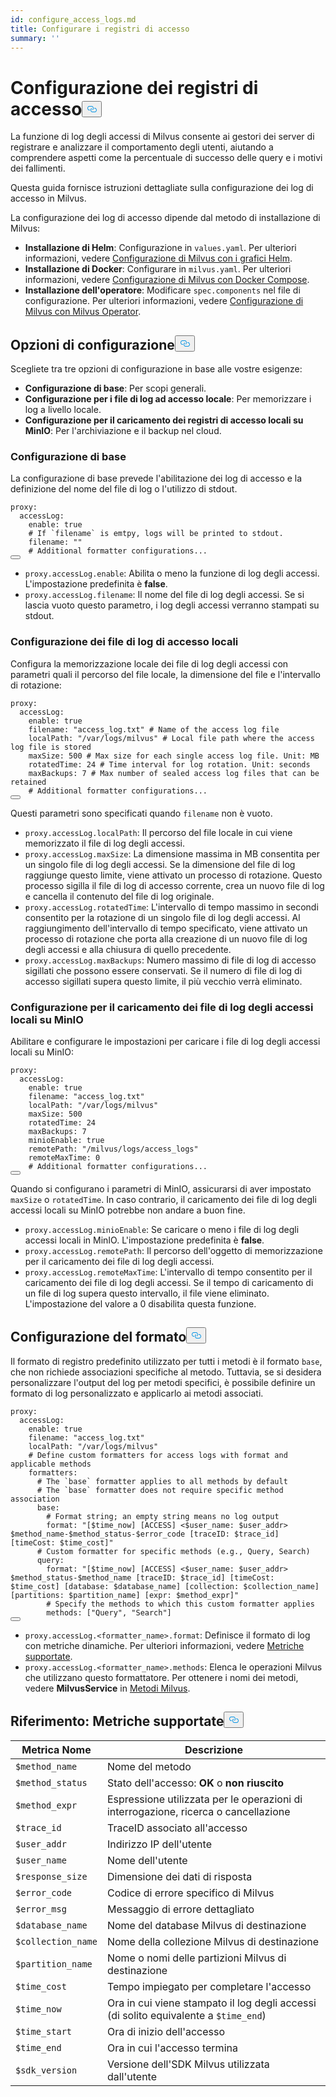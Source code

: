 ```yaml
---
id: configure_access_logs.md
title: Configurare i registri di accesso
summary: ''
---
```

<h1 id="Configure-Access-Logs" class="common-anchor-header">Configurazione dei registri di accesso<button data-href="#Configure-Access-Logs" class="anchor-icon" translate="no">
      <svg translate="no"
        aria-hidden="true"
        focusable="false"
        height="20"
        version="1.1"
        viewBox="0 0 16 16"
        width="16"
      >
        <path
          fill="#0092E4"
          fill-rule="evenodd"
          d="M4 9h1v1H4c-1.5 0-3-1.69-3-3.5S2.55 3 4 3h4c1.45 0 3 1.69 3 3.5 0 1.41-.91 2.72-2 3.25V8.59c.58-.45 1-1.27 1-2.09C10 5.22 8.98 4 8 4H4c-.98 0-2 1.22-2 2.5S3 9 4 9zm9-3h-1v1h1c1 0 2 1.22 2 2.5S13.98 12 13 12H9c-.98 0-2-1.22-2-2.5 0-.83.42-1.64 1-2.09V6.25c-1.09.53-2 1.84-2 3.25C6 11.31 7.55 13 9 13h4c1.45 0 3-1.69 3-3.5S14.5 6 13 6z"
        ></path>
      </svg>
    </button></h1><p>La funzione di log degli accessi di Milvus consente ai gestori dei server di registrare e analizzare il comportamento degli utenti, aiutando a comprendere aspetti come la percentuale di successo delle query e i motivi dei fallimenti.</p>
<p>Questa guida fornisce istruzioni dettagliate sulla configurazione dei log di accesso in Milvus.</p>
<p>La configurazione dei log di accesso dipende dal metodo di installazione di Milvus:</p>
<ul>
<li><strong>Installazione di Helm</strong>: Configurazione in <code translate="no">values.yaml</code>. Per ulteriori informazioni, vedere <a href="/docs/it/configure-helm.md">Configurazione di Milvus con i grafici Helm</a>.</li>
<li><strong>Installazione di Docker</strong>: Configurare in <code translate="no">milvus.yaml</code>. Per ulteriori informazioni, vedere <a href="/docs/it/configure-docker.md">Configurazione di Milvus con Docker Compose</a>.</li>
<li><strong>Installazione dell'operatore</strong>: Modificare <code translate="no">spec.components</code> nel file di configurazione. Per ulteriori informazioni, vedere <a href="/docs/it/configure_operator.md">Configurazione di Milvus con Milvus Operator</a>.</li>
</ul>
<h2 id="Configuration-options" class="common-anchor-header">Opzioni di configurazione<button data-href="#Configuration-options" class="anchor-icon" translate="no">
      <svg translate="no"
        aria-hidden="true"
        focusable="false"
        height="20"
        version="1.1"
        viewBox="0 0 16 16"
        width="16"
      >
        <path
          fill="#0092E4"
          fill-rule="evenodd"
          d="M4 9h1v1H4c-1.5 0-3-1.69-3-3.5S2.55 3 4 3h4c1.45 0 3 1.69 3 3.5 0 1.41-.91 2.72-2 3.25V8.59c.58-.45 1-1.27 1-2.09C10 5.22 8.98 4 8 4H4c-.98 0-2 1.22-2 2.5S3 9 4 9zm9-3h-1v1h1c1 0 2 1.22 2 2.5S13.98 12 13 12H9c-.98 0-2-1.22-2-2.5 0-.83.42-1.64 1-2.09V6.25c-1.09.53-2 1.84-2 3.25C6 11.31 7.55 13 9 13h4c1.45 0 3-1.69 3-3.5S14.5 6 13 6z"
        ></path>
      </svg>
    </button></h2><p>Scegliete tra tre opzioni di configurazione in base alle vostre esigenze:</p>
<ul>
<li><strong>Configurazione di base</strong>: Per scopi generali.</li>
<li><strong>Configurazione per i file di log ad accesso locale</strong>: Per memorizzare i log a livello locale.</li>
<li><strong>Configurazione per il caricamento dei registri di accesso locali su MinIO</strong>: Per l'archiviazione e il backup nel cloud.</li>
</ul>
<h3 id="Base-config" class="common-anchor-header">Configurazione di base</h3><p>La configurazione di base prevede l'abilitazione dei log di accesso e la definizione del nome del file di log o l'utilizzo di stdout.</p>
<pre><code translate="no" class="language-yaml">proxy:
  accessLog:
    <span class="hljs-built_in">enable</span>: <span class="hljs-literal">true</span>
    <span class="hljs-comment"># If `filename` is emtpy, logs will be printed to stdout.</span>
    filename: <span class="hljs-string">&quot;&quot;</span>
    <span class="hljs-comment"># Additional formatter configurations...</span>
<button class="copy-code-btn"></button></code></pre>
<ul>
<li><code translate="no">proxy.accessLog.enable</code>: Abilita o meno la funzione di log degli accessi. L'impostazione predefinita è <strong>false</strong>.</li>
<li><code translate="no">proxy.accessLog.filename</code>: Il nome del file di log degli accessi. Se si lascia vuoto questo parametro, i log degli accessi verranno stampati su stdout.</li>
</ul>
<h3 id="Config-for-local-access-log-files" class="common-anchor-header">Configurazione dei file di log di accesso locali</h3><p>Configura la memorizzazione locale dei file di log degli accessi con parametri quali il percorso del file locale, la dimensione del file e l'intervallo di rotazione:</p>
<pre><code translate="no" class="language-yaml">proxy:
  accessLog:
    enable: true
    filename: <span class="hljs-string">&quot;access_log.txt&quot;</span> <span class="hljs-comment"># Name of the access log file</span>
    localPath: <span class="hljs-string">&quot;/var/logs/milvus&quot;</span> <span class="hljs-comment"># Local file path where the access log file is stored</span>
    maxSize: <span class="hljs-number">500</span> <span class="hljs-comment"># Max size for each single access log file. Unit: MB</span>
    rotatedTime: <span class="hljs-number">24</span> <span class="hljs-comment"># Time interval for log rotation. Unit: seconds</span>
    maxBackups: <span class="hljs-number">7</span> <span class="hljs-comment"># Max number of sealed access log files that can be retained</span>
    <span class="hljs-comment"># Additional formatter configurations...</span>
<button class="copy-code-btn"></button></code></pre>
<p>Questi parametri sono specificati quando <code translate="no">filename</code> non è vuoto.</p>
<ul>
<li><code translate="no">proxy.accessLog.localPath</code>: Il percorso del file locale in cui viene memorizzato il file di log degli accessi.</li>
<li><code translate="no">proxy.accessLog.maxSize</code>: La dimensione massima in MB consentita per un singolo file di log degli accessi. Se la dimensione del file di log raggiunge questo limite, viene attivato un processo di rotazione. Questo processo sigilla il file di log di accesso corrente, crea un nuovo file di log e cancella il contenuto del file di log originale.</li>
<li><code translate="no">proxy.accessLog.rotatedTime</code>: L'intervallo di tempo massimo in secondi consentito per la rotazione di un singolo file di log degli accessi. Al raggiungimento dell'intervallo di tempo specificato, viene attivato un processo di rotazione che porta alla creazione di un nuovo file di log degli accessi e alla chiusura di quello precedente.</li>
<li><code translate="no">proxy.accessLog.maxBackups</code>: Numero massimo di file di log di accesso sigillati che possono essere conservati. Se il numero di file di log di accesso sigillati supera questo limite, il più vecchio verrà eliminato.</li>
</ul>
<h3 id="Config-for-uploading-local-access-log-files-to-MinIO" class="common-anchor-header">Configurazione per il caricamento dei file di log degli accessi locali su MinIO</h3><p>Abilitare e configurare le impostazioni per caricare i file di log degli accessi locali su MinIO:</p>
<pre><code translate="no" class="language-yaml">proxy:
  accessLog:
    <span class="hljs-built_in">enable</span>: <span class="hljs-literal">true</span>
    filename: <span class="hljs-string">&quot;access_log.txt&quot;</span>
    localPath: <span class="hljs-string">&quot;/var/logs/milvus&quot;</span>
    maxSize: 500
    rotatedTime: 24 
    maxBackups: 7
    minioEnable: <span class="hljs-literal">true</span>
    remotePath: <span class="hljs-string">&quot;/milvus/logs/access_logs&quot;</span>
    remoteMaxTime: 0
    <span class="hljs-comment"># Additional formatter configurations...</span>
<button class="copy-code-btn"></button></code></pre>
<p>Quando si configurano i parametri di MinIO, assicurarsi di aver impostato <code translate="no">maxSize</code> o <code translate="no">rotatedTime</code>. In caso contrario, il caricamento dei file di log degli accessi locali su MinIO potrebbe non andare a buon fine.</p>
<ul>
<li><code translate="no">proxy.accessLog.minioEnable</code>: Se caricare o meno i file di log degli accessi locali in MinIO. L'impostazione predefinita è <strong>false</strong>.</li>
<li><code translate="no">proxy.accessLog.remotePath</code>: Il percorso dell'oggetto di memorizzazione per il caricamento dei file di log degli accessi.</li>
<li><code translate="no">proxy.accessLog.remoteMaxTime</code>: L'intervallo di tempo consentito per il caricamento dei file di log degli accessi. Se il tempo di caricamento di un file di log supera questo intervallo, il file viene eliminato. L'impostazione del valore a 0 disabilita questa funzione.</li>
</ul>
<h2 id="Formatter-config" class="common-anchor-header">Configurazione del formato<button data-href="#Formatter-config" class="anchor-icon" translate="no">
      <svg translate="no"
        aria-hidden="true"
        focusable="false"
        height="20"
        version="1.1"
        viewBox="0 0 16 16"
        width="16"
      >
        <path
          fill="#0092E4"
          fill-rule="evenodd"
          d="M4 9h1v1H4c-1.5 0-3-1.69-3-3.5S2.55 3 4 3h4c1.45 0 3 1.69 3 3.5 0 1.41-.91 2.72-2 3.25V8.59c.58-.45 1-1.27 1-2.09C10 5.22 8.98 4 8 4H4c-.98 0-2 1.22-2 2.5S3 9 4 9zm9-3h-1v1h1c1 0 2 1.22 2 2.5S13.98 12 13 12H9c-.98 0-2-1.22-2-2.5 0-.83.42-1.64 1-2.09V6.25c-1.09.53-2 1.84-2 3.25C6 11.31 7.55 13 9 13h4c1.45 0 3-1.69 3-3.5S14.5 6 13 6z"
        ></path>
      </svg>
    </button></h2><p>Il formato di registro predefinito utilizzato per tutti i metodi è il formato <code translate="no">base</code>, che non richiede associazioni specifiche al metodo. Tuttavia, se si desidera personalizzare l'output del log per metodi specifici, è possibile definire un formato di log personalizzato e applicarlo ai metodi associati.</p>
<pre><code translate="no" class="language-yaml">proxy:
  accessLog:
    <span class="hljs-built_in">enable</span>: <span class="hljs-literal">true</span>
    filename: <span class="hljs-string">&quot;access_log.txt&quot;</span>
    localPath: <span class="hljs-string">&quot;/var/logs/milvus&quot;</span>
    <span class="hljs-comment"># Define custom formatters for access logs with format and applicable methods</span>
    formatters:
      <span class="hljs-comment"># The `base` formatter applies to all methods by default</span>
      <span class="hljs-comment"># The `base` formatter does not require specific method association</span>
      base: 
        <span class="hljs-comment"># Format string; an empty string means no log output</span>
        format: <span class="hljs-string">&quot;[<span class="hljs-variable">$time_now</span>] [ACCESS] &lt;<span class="hljs-variable">$user_name</span>: <span class="hljs-variable">$user_addr</span>&gt; <span class="hljs-variable">$method_name</span>-<span class="hljs-variable">$method_status</span>-<span class="hljs-variable">$error_code</span> [traceID: <span class="hljs-variable">$trace_id</span>] [timeCost: <span class="hljs-variable">$time_cost</span>]&quot;</span>
      <span class="hljs-comment"># Custom formatter for specific methods (e.g., Query, Search)</span>
      query: 
        format: <span class="hljs-string">&quot;[<span class="hljs-variable">$time_now</span>] [ACCESS] &lt;<span class="hljs-variable">$user_name</span>: <span class="hljs-variable">$user_addr</span>&gt; <span class="hljs-variable">$method_status</span>-<span class="hljs-variable">$method_name</span> [traceID: <span class="hljs-variable">$trace_id</span>] [timeCost: <span class="hljs-variable">$time_cost</span>] [database: <span class="hljs-variable">$database_name</span>] [collection: <span class="hljs-variable">$collection_name</span>] [partitions: <span class="hljs-variable">$partition_name</span>] [expr: <span class="hljs-variable">$method_expr</span>]&quot;</span>
        <span class="hljs-comment"># Specify the methods to which this custom formatter applies</span>
        methods: [<span class="hljs-string">&quot;Query&quot;</span>, <span class="hljs-string">&quot;Search&quot;</span>]
<button class="copy-code-btn"></button></code></pre>
<ul>
<li><code translate="no">proxy.accessLog.&lt;formatter_name&gt;.format</code>: Definisce il formato di log con metriche dinamiche. Per ulteriori informazioni, vedere <a href="#reference-supported-metrics">Metriche supportate</a>.</li>
<li><code translate="no">proxy.accessLog.&lt;formatter_name&gt;.methods</code>: Elenca le operazioni Milvus che utilizzano questo formattatore. Per ottenere i nomi dei metodi, vedere <strong>MilvusService</strong> in <a href="https://github.com/milvus-io/milvus-proto/blob/master/proto/milvus.proto">Metodi Milvus</a>.</li>
</ul>
<h2 id="Reference-Supported-metrics" class="common-anchor-header">Riferimento: Metriche supportate<button data-href="#Reference-Supported-metrics" class="anchor-icon" translate="no">
      <svg translate="no"
        aria-hidden="true"
        focusable="false"
        height="20"
        version="1.1"
        viewBox="0 0 16 16"
        width="16"
      >
        <path
          fill="#0092E4"
          fill-rule="evenodd"
          d="M4 9h1v1H4c-1.5 0-3-1.69-3-3.5S2.55 3 4 3h4c1.45 0 3 1.69 3 3.5 0 1.41-.91 2.72-2 3.25V8.59c.58-.45 1-1.27 1-2.09C10 5.22 8.98 4 8 4H4c-.98 0-2 1.22-2 2.5S3 9 4 9zm9-3h-1v1h1c1 0 2 1.22 2 2.5S13.98 12 13 12H9c-.98 0-2-1.22-2-2.5 0-.83.42-1.64 1-2.09V6.25c-1.09.53-2 1.84-2 3.25C6 11.31 7.55 13 9 13h4c1.45 0 3-1.69 3-3.5S14.5 6 13 6z"
        ></path>
      </svg>
    </button></h2><table>
<thead>
<tr><th>Metrica Nome</th><th>Descrizione</th></tr>
</thead>
<tbody>
<tr><td><code translate="no">$method_name</code></td><td>Nome del metodo</td></tr>
<tr><td><code translate="no">$method_status</code></td><td>Stato dell'accesso: <strong>OK</strong> o <strong>non riuscito</strong></td></tr>
<tr><td><code translate="no">$method_expr</code></td><td>Espressione utilizzata per le operazioni di interrogazione, ricerca o cancellazione</td></tr>
<tr><td><code translate="no">$trace_id</code></td><td>TraceID associato all'accesso</td></tr>
<tr><td><code translate="no">$user_addr</code></td><td>Indirizzo IP dell'utente</td></tr>
<tr><td><code translate="no">$user_name</code></td><td>Nome dell'utente</td></tr>
<tr><td><code translate="no">$response_size</code></td><td>Dimensione dei dati di risposta</td></tr>
<tr><td><code translate="no">$error_code</code></td><td>Codice di errore specifico di Milvus</td></tr>
<tr><td><code translate="no">$error_msg</code></td><td>Messaggio di errore dettagliato</td></tr>
<tr><td><code translate="no">$database_name</code></td><td>Nome del database Milvus di destinazione</td></tr>
<tr><td><code translate="no">$collection_name</code></td><td>Nome della collezione Milvus di destinazione</td></tr>
<tr><td><code translate="no">$partition_name</code></td><td>Nome o nomi delle partizioni Milvus di destinazione</td></tr>
<tr><td><code translate="no">$time_cost</code></td><td>Tempo impiegato per completare l'accesso</td></tr>
<tr><td><code translate="no">$time_now</code></td><td>Ora in cui viene stampato il log degli accessi (di solito equivalente a <code translate="no">$time_end</code>)</td></tr>
<tr><td><code translate="no">$time_start</code></td><td>Ora di inizio dell'accesso</td></tr>
<tr><td><code translate="no">$time_end</code></td><td>Ora in cui l'accesso termina</td></tr>
<tr><td><code translate="no">$sdk_version</code></td><td>Versione dell'SDK Milvus utilizzata dall'utente</td></tr>
</tbody>
</table>
